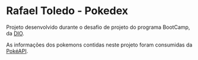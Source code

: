 # Rafael Toledo - Pokedex

Projeto desenvolvido durante o desafio de projeto do programa BootCamp, da [DIO](https://www.dio.me).

As informações dos pokemons contidas neste projeto foram consumidas da [PokéAPI](https://pokeapi.co).